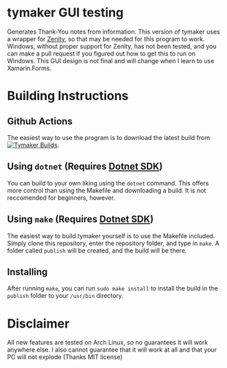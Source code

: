 # tymaker GUI testing
Generates Thank-You notes from information. This version of tymaker uses a wrapper for [Zenity](https://gitlab.gnome.org/GNOME/zenity), so that may be needed for this program to work. Windows, without proper support for Zenity, has not been tested, and you can make a pull request if you figured out how to get this to run on Windows. This GUI design is not final and will change when I learn to use Xamarin.Forms.
# Building Instructions
## Github Actions
The easiest way to use the program is to download the latest build from [![Tymaker Builds](https://github.com/Anti-Apple4life/tymaker-group/actions/workflows/tymaker.yml/badge.svg)](https://github.com/Anti-Apple4life/tymaker-group/actions/workflows/tymaker.yml).
## Using `dotnet` (Requires [Dotnet SDK](https://dotnet.microsoft.com/en-us/download/dotnet/6.0))
You can build to your own liking using the `dotnet` command. This offers more control than using the Makefile and downloading a build. It is not reccomended for beginners, however.
## Using `make` (Requires [Dotnet SDK](https://dotnet.microsoft.com/en-us/download/dotnet/6.0))
The easiest way to build tymaker yourself is to use the Makefile included. Simply clone this repository, enter the repository folder, and type in `make`. A folder called `publish` will be created, and the build will be there.
## Installing
After running `make`, you can run `sudo make install` to install the build in the `publish` folder to your `/usr/bin` directory.
# Disclaimer
All new features are tested on Arch Linux, so no guarantees it will work anywhere else. I also cannot guarantee that it will work at all and that your PC will not explode (Thanks MIT license)
